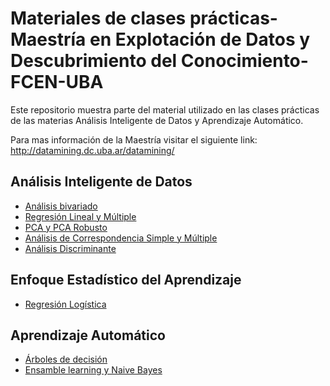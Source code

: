 # Materiales de clases prácticas- Maestría en Explotación de Datos y Descubrimiento del Conocimiento- FCEN-UBA

Este repositorio muestra parte del material utilizado en las clases prácticas de las materias Análisis Inteligente de Datos y Aprendizaje Automático.

Para mas información de la Maestría visitar el siguiente link: http://datamining.dc.uba.ar/datamining/

## Análisis Inteligente de Datos

- [Análisis bivariado](https://pamelapairo.github.io/maestria_DM/AID/analisis_univariado/04_analisis_univariado.html)
- [Regresión Lineal y Múltiple](https://pamelapairo.github.io/maestria_DM/AID/analisis_univariado/regresion/regresion_2024.html)
- [PCA y PCA Robusto](https://pamelapairo.github.io/maestria_DM/AID/PCA/2025/01_pca.html)
- [Análisis de Correspondencia Simple y Múltiple](https://pamelapairo.github.io/maestria_DM/AID/AC/AC.html)
- [Análisis Discriminante](https://pamelapairo.github.io/maestria_DM/AID/AD/analisis_discriminante.html)

## Enfoque Estadístico del Aprendizaje

- [Regresión Logística](https://pamelapairo.github.io/maestria_DM/EEA/2025/regLogistica.html)

## Aprendizaje Automático

- [Árboles de decisión](https://pamelapairo.github.io/maestria_DM/aprendizaje_automatico/03_practica.html#1)
- [Ensamble learning y Naive Bayes](https://pamelapairo.github.io/maestria_DM/aprendizaje_automatico/ensamble_learning.html#1)

